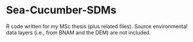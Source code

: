 # Sea-Cucumber-SDMs
R code written for my MSc thesis (plus related files). Source environmental data layers (i.e., from BNAM and the DEM) are not included.
